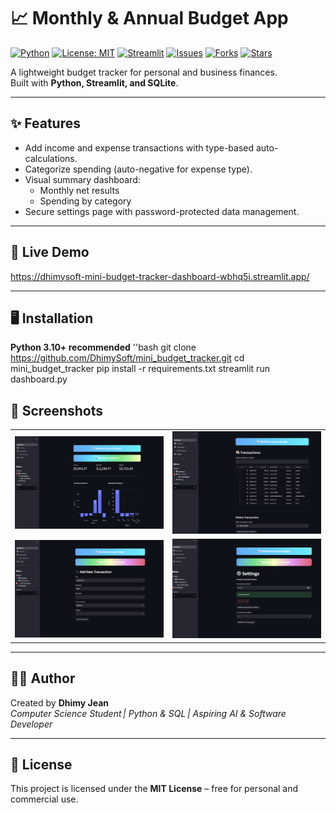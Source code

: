 # 📈 Monthly & Annual Budget App

[![Python](https://img.shields.io/badge/python-3.10%2B-blue)](https://www.python.org/)
[![License: MIT](https://img.shields.io/badge/License-MIT-yellow.svg)](LICENSE)
[![Streamlit](https://static.streamlit.io/badges/streamlit_badge_black_white.svg)](https://streamlit.io)
[![Issues](https://img.shields.io/github/issues/DhimySoft/mini_budget_tracker)](https://github.com/DhimySoft/mini_budget_tracker/issues)
[![Forks](https://img.shields.io/github/forks/DhimySoft/mini_budget_tracker?style=social)](https://github.com/DhimySoft/mini_budget_tracker/fork)
[![Stars](https://img.shields.io/github/stars/DhimySoft/mini_budget_tracker?style=social)](https://github.com/DhimySoft/mini_budget_tracker/stargazers)


A lightweight budget tracker for personal and business finances.  
Built with **Python, Streamlit, and SQLite**.

---

## ✨ Features
- Add income and expense transactions with type-based auto-calculations.
- Categorize spending (auto-negative for expense type).
- Visual summary dashboard:
  - Monthly net results
  - Spending by category
- Secure settings page with password-protected data management.

---

## 🚀 Live Demo
https://dhimysoft-mini-budget-tracker-dashboard-wbhq5i.streamlit.app/

---

## 🖥️ Installation
**Python 3.10+ recommended**
''bash
git clone https://github.com/DhimySoft/mini_budget_tracker.git
cd mini_budget_tracker
pip install -r requirements.txt
streamlit run dashboard.py


## 📸 Screenshots

<table>
<tr>
<td><img src="screenshots/dashboard.png" width="400"/></td>
<td><img src="screenshots/transactions.png" width="400"/></td>
</tr>
<tr>
<td><img src="screenshots/add_transaction.png" width="400"/></td>
<td><img src="screenshots/settings.png" width="400"/></td>
</tr>
</table>

---

## 👨‍💻 Author
Created by **Dhimy Jean**  
*Computer Science Student | Python & SQL | Aspiring AI & Software Developer*

---

## 📄 License
This project is licensed under the **MIT License** – free for personal and commercial use.




